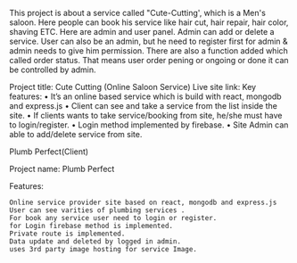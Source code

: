 This project is about a service called "Cute-Cutting', which is a Men's saloon. Here people can book his service like hair cut, hair repair, hair color, shaving ETC. Here are admin and user panel. Admin can add or delete a service. User can also be an admin, but he need to register first for admin & admin needs to give him permission. There are also a function added which called order status. That means user order pening or ongoing or done it can be controlled by admin.

Project title: Cute Cutting (Online Saloon Service)
Live site link: 
                Key features:
				•	It’s an online based service which is build with react, mongodb and express.js
				•	Client can see and take a service from the list inside the site.
				•	If clients wants to take service/booking from site, he/she must have to login/register.
				•	Login method implemented by firebase.
				•	Site Admin can able to add/delete service from site.
				
				
				
Plumb Perfect(Client)

Project name: Plumb Perfect

Features:

    Online service provider site based on react, mongodb and express.js
    User can see varities of plumbing services .
    For book any service user need to login or register.
    for Login firebase method is implemented.
    Private route is implemented.
    Data update and deleted by logged in admin.
    uses 3rd party image hosting for service Image.


